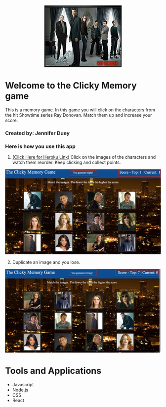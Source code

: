 <p align="center">
<img src="https://github.com/jldueyusa/clicky/blob/master/public/images/readmeimage.png" width="250" height="200">
</p>

# Welcome to the Clicky Memory game

This is a memory game. In this game you will click on the characters from the hit Showtime series Ray Donovan. Match them up and increase your score.

### Created by: Jennifer Duey


### Here is how you use this app

1. [(Click Here for Heroku Link)](https://scraper777.herokuapp.com/) Click on the images of the characters and watch them reorder. Keep clicking and collect points.

![clicky1](https://github.com/jldueyusa/clicky/blob/master/public/images/clickyyouguessedright.png)


2. Duplicate an image and you lose.

![clicky2](https://github.com/jldueyusa/clicky/blob/master/public/images/clickyyouguessedwrong.png)


# Tools and Applications
- Javascript
- Node.js
- CSS
- React
